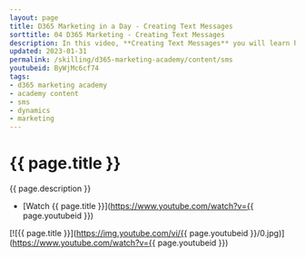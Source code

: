 ```yaml
---
layout: page
title: D365 Marketing in a Day - Creating Text Messages
sorttitle: 04 D365 Marketing - Creating Text Messages
description: In this video, **Creating Text Messages** you will learn how to quickly create and publish Text messages for use in Customer journeys. 
updated: 2023-01-31
permalink: /skilling/d365-marketing-academy/content/sms
youtubeid: ByWjMc6cf74
tags: 
- d365 marketing academy
- academy content
- sms
- dynamics
- marketing
---
```


# {{ page.title }}

{{ page.description }}

* [Watch {{ page.title }}](https://www.youtube.com/watch?v={{ page.youtubeid }})

[![{{ page.title }}](https://img.youtube.com/vi/{{ page.youtubeid }}/0.jpg)](https://www.youtube.com/watch?v={{ page.youtubeid }})

